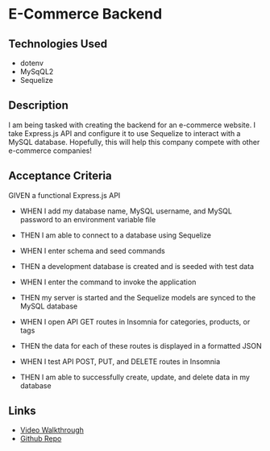 # E-Commerce Backend
## Technologies Used
* dotenv
* MySqQL2
* Sequelize

## Description
 I am being tasked with creating the backend for an e-commerce website. I take Express.js API and configure it to use Sequelize to interact with  a MySQL database.
 Hopefully, this will help this company compete with other e-commerce companies!

## Acceptance Criteria
GIVEN a functional Express.js API

* WHEN I add my database name, MySQL username, and MySQL password to an environment variable file
* THEN I am able to connect to a database using Sequelize

* WHEN I enter schema and seed commands
* THEN a development database is created and is seeded with test data

* WHEN I enter the command to invoke the application
* THEN my server is started and the Sequelize models are synced to the MySQL database

* WHEN I open API GET routes in Insomnia for categories, products, or tags
* THEN the data for each of these routes is displayed in a formatted JSON

* WHEN I test API POST, PUT, and DELETE routes in Insomnia
* THEN I am able to successfully create, update, and delete data in my database

## Links

* [Video Walkthrough](https://drive.google.com/file/d/1-A-Yn1-t2Dyi4EkuY3wSgmp9yfArx3HB/view)
* [Github Repo](https://github.com/ashleyhodge/e-commerce-backend)